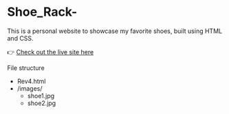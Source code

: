 # Shoe_Rack-
This is a personal website to showcase my favorite shoes, built using HTML and CSS.

👉 [Check out the live site here](https://t-tariu.github.io/Shoe_Rack-/Rev4.html)

File structure
- Rev4.html
- /images/
    - shoe1.jpg
    - shoe2.jpg
